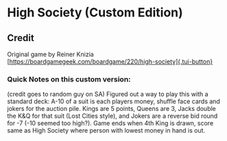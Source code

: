 # High Society (Custom Edition)

## Credit

Original game by Reiner Knizia [https://boardgamegeek.com/boardgame/220/high-society]{.tui-button}

### Quick Notes on this custom version:

(credit goes to random guy on SA)
Figured out a way to play this with a standard deck: A-10 of a suit is each players money, shuffle face cards and jokers for the auction pile. Kings are 5 points, Queens are 3, Jacks double the K&Q for that suit (Lost Cities style), and Jokers are a reverse bid round for -7 (-10 seemed too high?). Game ends when 4th King is drawn, score same as High Society where person with lowest money in hand is out.
